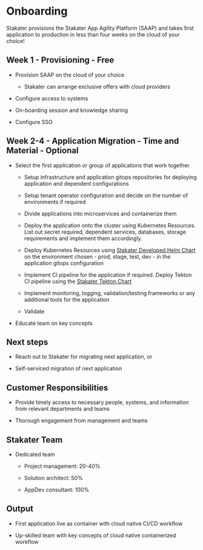# Onboarding

Stakater provisions the Stakater App Agility Platform (SAAP) and takes first application to production in less than four weeks on the cloud of your choice!

## Week 1 - Provisioning - Free

- Provision SAAP on the cloud of your choice

    - Stakater can arrange exclusive offers with cloud providers

- Configure access to systems

- On-boarding session and knowledge sharing

- Configure SSO

## Week 2-4 - Application Migration - Time and Material - Optional

- Select the first application or group of applications that work together

    - Setup infrastructure and application gitops repositories for deploying application and dependent configurations

    - Setup tenant operator configuration and decide on the number of environments if required

    - Divide applications into microservices and containerize them

    - Deploy the application onto the cluster using Kubernetes Resources. List out secret required, dependent services, databases, storage requirements and implement them accordingly.

    - Deploy Kubernetes Resources using [Stakater Developed Helm Chart](https://github.com/stakater/application) on the environment chosen - prod, stage, test, dev - in the application gitops configuration

    - Implement CI pipeline for the application if required. Deploy Tekton CI pipeline using the [Stakater Tekton Chart](https://github.com/stakater/stakater-tekton-chart)

    - Implement monitoring, logging, validation/testing frameworks or any additional tools for the application

    - Validate

- Educate team on key concepts

## Next steps

- Reach out to Stakater for migrating next application, or

- Self-serviced migration of next application

## Customer Responsibilities

- Provide timely access to necessary people, systems, and information from relevant departments and teams

- Thorough engagement from management and teams

## Stakater Team

- Dedicated team

    - Project management: 20-40%

    - Solution architect: 50%

    - AppDev consultant: 100%

## Output

- First application live as container with cloud native CI/CD workflow

- Up-skilled team with key concepts of cloud native containerized workflow
